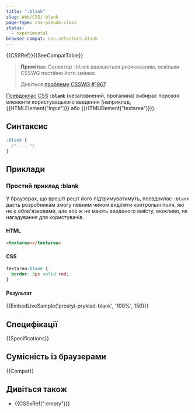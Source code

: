 ```yaml
---
title: ":blank"
slug: Web/CSS/:blank
page-type: css-pseudo-class
status:
  - experimental
browser-compat: css.selectors.blank
---
```


{{CSSRef}}{{SeeCompatTable}}

> **Примітка:** Селектор `:blank` вважається ризикованим, оскільки CSSWG постійно його змінює.
>
> Дивіться [проблему CSSWG #1967](https://github.com/w3c/csswg-drafts/issues/1967).

[Псевдоклас](/uk/docs/Web/CSS/Pseudo-classes) [CSS](/uk/docs/Web/CSS) **`:blank`** (незаповнений, прогалина) вибирає порожні елементи користувацького введення (наприклад, {{HTMLElement("input")}} або {{HTMLElement("textarea")}}).

## Синтаксис

```css
:blank {
  /* ... */
}
```

## Приклади

### Простий приклад :blank

У браузерах, що врешті решт його підтримуватимуть, псевдоклас `:blank` дасть розробникам змогу певним чином виділяти контрольні поля, які не є обов'язковими, але все ж не мають введеного вмісту, можливо, як нагадування для користувачів.

#### HTML

```html
<textarea></textarea>
```

#### CSS

```css
textarea:blank {
  border: 3px solid red;
}
```

#### Результат

{{EmbedLiveSample('prostyi-pryklad-blank', '100%', 150)}}

## Специфікації

{{Specifications}}

## Сумісність із браузерами

{{Compat}}

## Дивіться також

- {{CSSxRef(":empty")}}
